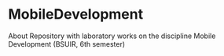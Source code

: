 # MobileDevelopment
About Repository with laboratory works on the discipline Mobile Development (BSUIR, 6th semester)
